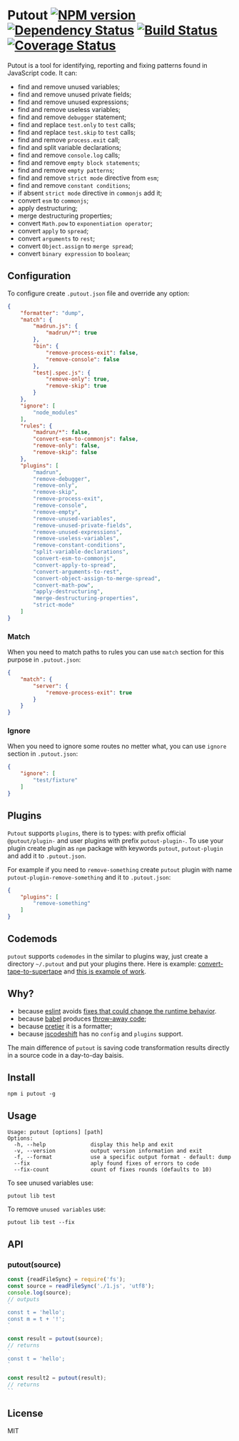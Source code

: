 # Putout [![NPM version][NPMIMGURL]][NPMURL] [![Dependency Status][DependencyStatusIMGURL]][DependencyStatusURL] [![Build Status][BuildStatusIMGURL]][BuildStatusURL] [![Coverage Status][CoverageIMGURL]][CoverageURL]

[NPMIMGURL]:                https://img.shields.io/npm/v/putout.svg?style=flat&longCache=true
[BuildStatusIMGURL]:        https://img.shields.io/travis/coderaiser/putout/master.svg?style=flat&longCache=true
[DependencyStatusIMGURL]:   https://img.shields.io/david/coderaiser/putout.svg?style=flat&longCache=true
[NPMURL]:                   https://npmjs.org/package/putout "npm"
[BuildStatusURL]:           https://travis-ci.org/coderaiser/putout  "Build Status"
[DependencyStatusURL]:      https://david-dm.org/coderaiser/putout "Dependency Status"

[CoverageURL]:              https://coveralls.io/github/coderaiser/putout?branch=master
[CoverageIMGURL]:           https://coveralls.io/repos/coderaiser/putout/badge.svg?branch=master&service=github

Putout is a tool for identifying, reporting and fixing patterns found in JavaScript code. It can:

- find and remove unused variables;
- find and remove unused private fields;
- find and remove unused expressions;
- find and remove useless variables;
- find and remove `debugger` statement;
- find and replace `test.only` to `test` calls;
- find and replace `test.skip` to `test` calls;
- find and remove `process.exit` call;
- find and split variable declarations;
- find and remove `console.log` calls;
- find and remove `empty block statements`;
- find and remove `empty patterns`;
- find and remove `strict mode` directive from `esm`;
- find and remove `constant conditions`;
- if absent `strict mode` directive in `commonjs` add it;
- convert `esm` to `commonjs`;
- apply destructuring;
- merge destructuring properties;
- convert `Math.pow` to `exponentiation operator`;
- convert `apply` to `spread`;
- convert `arguments` to `rest`;
- convert `Object.assign` to `merge spread`;
- convert `binary expression` to `boolean`;

## Configuration

To configure create `.putout.json` file and override any option:

```json
{
    "formatter": "dump",
    "match": {
        "madrun.js": {
            "madrun/*": true
        },
        "bin": {
            "remove-process-exit": false,
            "remove-console": false
        },
        "test|.spec.js": {
            "remove-only": true,
            "remove-skip": true
        }
    },
    "ignore": [
        "node_modules"
    ],
    "rules": {
        "madrun/*": false,
        "convert-esm-to-commonjs": false,
        "remove-only": false,
        "remove-skip": false
    },
    "plugins": [
        "madrun",
        "remove-debugger",
        "remove-only",
        "remove-skip",
        "remove-process-exit",
        "remove-console",
        "remove-empty",
        "remove-unused-variables",
        "remove-unused-private-fields",
        "remove-unused-expressions",
        "remove-useless-variables",
        "remove-constant-conditions",
        "split-variable-declarations",
        "convert-esm-to-commonjs",
        "convert-apply-to-spread",
        "convert-arguments-to-rest",
        "convert-object-assign-to-merge-spread",
        "convert-math-pow",
        "apply-destructuring",
        "merge-destructuring-properties",
        "strict-mode"
    ]
}
```

### Match

When you need to match paths to rules you can use `match` section for this purpose in `.putout.json`:

```json
{
    "match": {
        "server": {
            "remove-process-exit": true
        }
    }
}
```

### Ignore

When you need to ignore some routes no metter what, you can use `ignore` section in `.putout.json`:

```json
{
    "ignore": [
        "test/fixture"
    ]
}
```

## Plugins

`Putout` supports `plugins`, there is to types: with prefix official `@putout/plugin-` and user plugins with prefix `putout-plugin-`. To use your plugin create plugin as `npm` package with keywords `putout`, `putout-plugin` and add it to `.putout.json`.

For example if you need to `remove-something` create `putout` plugin with name `putout-plugin-remove-something` and it to `.putout.json`:

```json
{
    "plugins": [
        "remove-something"
    ]
}
```

## Codemods

`putout` supports `codemodes` in the similar to plugins way, just create a directory `~/.putout` and put your plugins there. Here is example: [convert-tape-to-supertape](https://github.com/coderaiser/putout/tree/master/codemods/plugin-convert-tape-to-supertape) and [this is example of work](https://github.com/coderaiser/putout/commit/ad02cebc344ce73cdee668cffc5078bf08830d52).

## Why?

- because [eslint](https://eslint.org) avoids [fixes that could change the runtime behavior](https://eslint.org/docs/developer-guide/working-with-rules#applying-fixes).
- because [babel](https://babeljs.io) produces [throw-away code](https://github.com/babel/babel/issues/5139);
- because [pretier](https://github.com/prettier/prettier) it is a formatter;
- because [jscodeshift](https://github.com/facebook/jscodeshift) has no `config` and `plugins` support.

The main difference of `putout` is saving code transformation results directly in a source code in a day-to-day baisis.

## Install

```
npm i putout -g
```

## Usage

```
Usage: putout [options] [path]
Options:
  -h, --help              display this help and exit
  -v, --version           output version information and exit
  -f, --format            use a specific output format - default: dump
  --fix                   aply found fixes of errors to code
  --fix-count             count of fixes rounds (defaults to 10)
```

To see unused variables use:

```
putout lib test
```

To remove `unused variables` use:

```
putout lib test --fix
```

## API

### putout(source)

```js
const {readFileSync} = require('fs');
const source = readFileSync('./1.js', 'utf8');
console.log(source);
// outputs
`
const t = 'hello';
const m = t + '!';
`

const result = putout(source);
// returns
`
const t = 'hello';
`

const result2 = putout(result);
// returns
``
```

## License

MIT

